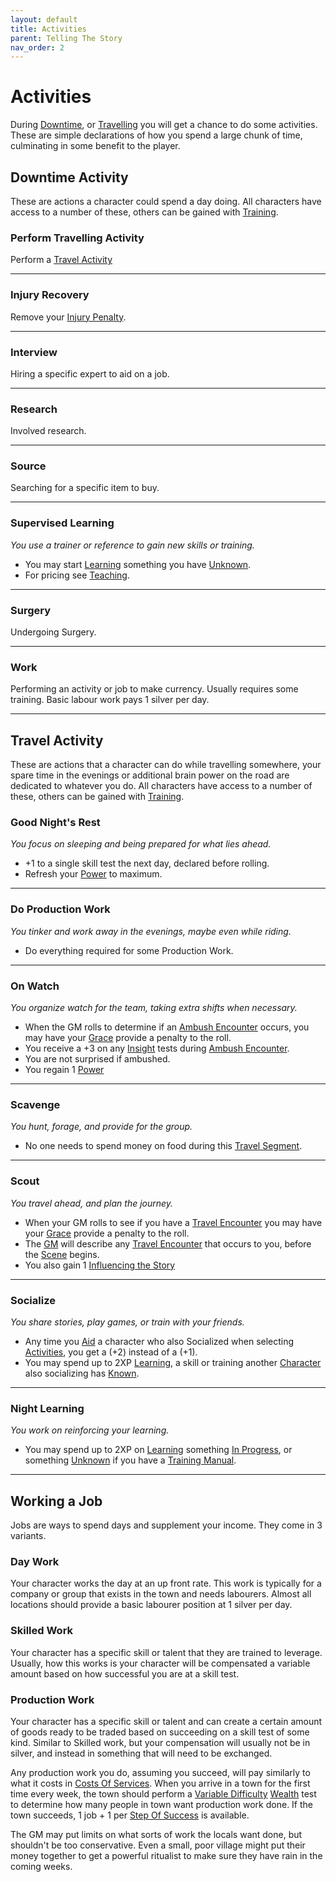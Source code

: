 ```yaml
---
layout: default
title: Activities
parent: Telling The Story
nav_order: 2
---
```

# Activities
During [Downtime](Telling-The-Story#Downtime), or [Travelling](Telling-The-Story#Travelling) you will get a chance to do some activities. These are simple declarations of how you spend a large chunk of time, culminating in some benefit to the player.


## Downtime Activity
These are actions a character could spend a day doing. All characters have access to a number of these, others can be gained with [Training](Character-Development#Training).
### Perform Travelling Activity
Perform a [Travel Activity](#Travel%20Activity)

---
### Injury Recovery
Remove your [Injury Penalty](Core/Injury.md#Injury%20Penalty).

---
### Interview
Hiring a specific expert to aid on a job.

---
### Research
Involved research.

---
### Source
Searching for a specific item to buy.

---
### Supervised Learning
*You use a trainer or reference to gain new skills or training.*
* You may start [Learning](Character-Development#Learning) something you have [Unknown](Character-Development#Unknown).
* For pricing see [Teaching](Services#Teaching).

---
### Surgery
Undergoing Surgery.

---
### Work
Performing an activity or job to make currency. Usually requires some training. Basic labour work pays 1 silver per day.

---
## Travel Activity
These are actions that a character can do while travelling somewhere, your spare time in the evenings or additional brain power on the road are dedicated to whatever you do. All characters have access to a number of these, others can be gained with [Training](Character-Development#Training).
### Good Night's Rest
*You focus on sleeping and being prepared for what lies ahead.*
* +1 to a single skill test the next day, declared before rolling.
* Refresh your [Power](Core/Stats.md#Max%20Power) to maximum.

---
### Do Production Work
*You tinker and work away in the evenings, maybe even while riding.*
* Do everything required for some Production Work.

---
### On Watch
*You organize watch for the team, taking extra shifts when necessary.*
* When the GM rolls to determine if an [Ambush Encounter](Telling-The-Story#Ambush%20Encounter) occurs, you may have your [Grace](Core/Agility.md#Grace) provide a penalty to the roll. 
* You receive a +3 on any [Insight](Core/Intelligence.md#Insight) tests during [Ambush Encounter](Telling-The-Story#Ambush%20Encounter).
* You are not surprised if ambushed. 
* You regain 1 [Power](Core/Stats.md#Max%20Power)

---
### Scavenge
*You hunt, forage, and provide for the group.*
* No one needs to spend money on food during this [Travel Segment](Telling-The-Story#Travel%20Segment).

---
### Scout
*You travel ahead, and plan the journey.*
* When your GM rolls to see if you have a [Travel Encounter](Telling-The-Story#Travel%20Encounter) you may have your [Grace](Core/Agility.md#Grace) provide a penalty to the roll. 
* The [GM](How-To-Play#GM) will describe any [Travel Encounter](Telling-The-Story#Travel%20Encounter) that occurs to you, before the [Scene](Core/Terminology.md#Scene) begins. 
* You also gain 1 [Influencing the Story](Telling-The-Story#Influencing%20the%20Story)

---
### Socialize
*You share stories, play games, or train with your friends.*
* Any time you [Aid](Core/Skills.md#Aid%20and%20Hindrance) a character who also Socialized when selecting [Activities](Activities), you get a (+2) instead of a (+1).
* You may spend up to 2XP [Learning](Character-Development#Learning), a skill or training another [Character](Core/Terminology.md#Character) also socializing has [Known](Character-Development#Known).

---
### Night Learning
*You work on reinforcing your learning.*
* You may spend up to 2XP on [Learning](Character-Development#Learning) something [In Progress](Character-Development#In%20Progress), or something [Unknown](Character-Development#Unknown) if you have a [Training Manual](Example-Gear#Training%20Manual).

---
## Working a Job
Jobs are ways to spend days and supplement your income. They come in 3 variants.

### Day Work
Your character works the day at an up front rate. This work is typically for a company or group that exists in the town and needs labourers. Almost all locations should provide a basic labourer position at 1 silver per day.

### Skilled Work
Your character has a specific skill or talent that they are trained to leverage. Usually, how this works is your character will be compensated a variable amount based on how successful you are at a skill test.

### Production Work
Your character has a specific skill or talent and can create a certain amount of goods ready to be traded based on succeeding on a skill test of some kind. Similar to Skilled work, but your compensation will usually not be in silver, and instead in something that will need to be exchanged.

Any production work you do, assuming you succeed, will pay similarly to what it costs in [Costs Of Services](Services#Costs%20Of%20Services). When you arrive in a town for the first time every week, the town should perform a [Variable Difficulty](Core/Skills.md#Variable%20Difficulty) [Wealth](Core/Running-The-Game.md#Wealth) test to determine how many people in town want production work done. If the town succeeds, 1 job + 1 per [Step Of Success](Core/Skills.md#Step%20Of%20Success) is available. 

The GM may put limits on what sorts of work the locals want done, but shouldn't be too conservative. Even a small, poor village might put their money together to get a powerful ritualist to make sure they have rain in the coming weeks.
